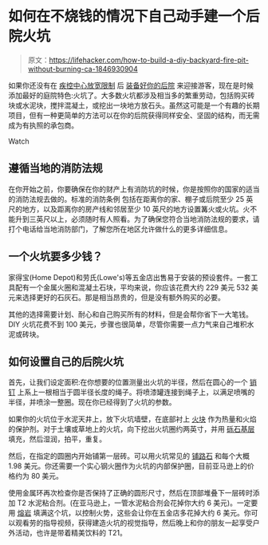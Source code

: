 # 如何在不烧钱的情况下自己动手建一个后院火坑

> 原文：<https://lifehacker.com/how-to-build-a-diy-backyard-fire-pit-without-burning-ca-1846930904>

如果你还没有在 [疾控中心放宽限制](https://www.cdc.gov/coronavirus/2019-ncov/vaccines/fully-vaccinated-guidance.html) 后 [装备好你的后院](https://lifehacker.com/how-to-decorate-your-deck-to-start-having-people-over-a-1846840252) 来迎接游客，现在是时候添加最好的庭院特色:火坑了。大多数火坑都涉及相当多的繁重劳动，包括购买砖块或水泥块，搅拌混凝土，或挖出一块地方放石头。虽然这可能是一个有趣的长期项目，但有一种更简单的方法可以在你的后院获得同样安全、坚固的结构，而无需成为有执照的承包商。

Watch

## 遵循当地的消防法规

在你开始之前，你要确保在你的财产上有消防坑的时候，你是按照你的国家的适当的消防法规去做的。标准的消防条例 包括在距离你的家、棚子或后院至少 25 英尺的地方，以及距离你的房产线和邻居至少 10 英尺的地方设置篝火或火坑。火不能升到三英尺以上，必须随时有人照看。为了确保您符合当地消防法规的要求，请打个电话给当地消防部门，了解您所在地区允许做什么的更多详细信息。

## 一个火坑要多少钱？

家得宝(Home Depot)和劳氏(Lowe's)等五金店出售易于安装的预设套件。一套工具配有一个金属火圈和混凝土石块，平均来说，你应该花费大约 229 美元 532 美元来选择更好的石灰石。那是相当昂贵的，但是没有额外购买的必要。

其他的选择需要计划、耐心和自己购买所有的材料，但是会帮你省下一大笔钱。DIY 火坑花费不到 100 美元，步骤也很简单，尽管你需要一点力气来自己堆积水泥或砖块。

## 如何设置自己的后院火坑

首先，让我们设定面积:在你想要的位置测量出火坑的半径，然后在圆心的一个 [销钉](https://en.wikipedia.org/wiki/Dowel) 上系上一根相当于圆半径长度的绳子。将喷漆罐连接到绳子上，以满足喷嘴的半径，并喷涂一整圈。现在你已经得到了火坑的参数。

如果你的火坑位于水泥天井上，放下火坑墙壁，在底部衬上 [火块](https://www.homedepot.com/p/Rutland-4-5-in-x-9-in-x-1-25-in-Fire-Brick-6-per-Box-604/300980334?source=shoppingads&locale=en-US&mtc=Shopping-B-F_D28I-G-D28I-28_20_FIREPLACE-MULTI-NA-Feed-SMART-NA-NA-SMART_SHP&cm_mmc=Shopping-B-F_D28I-G-D28I-28_20_FIREPLACE-MULTI-NA-Feed-SMART-NA-NA-SMART_SHP-71700000075059169-58700006452141911-92700063199356032&gclid=Cj0KCQjw7pKFBhDUARIsAFUoMDZHiiD3YoSAjDR3vOCVw34WZuSOhNikFJWu9GXDfvxghDYxX0mIzooaAo-1EALw_wcB&gclsrc=aw.ds) 作为热量和火焰的保护剂。对于土壤或草地上的火坑，向下挖出火坑圈约两英寸，并用 [砾石基层](https://www.lowes.com/pd/Oldcastle-KolorScape-0-5-cu-ft-Tan-Brown-Paver-Base/1000078423?cm_mmc=shp-_-c-_-prd-_-lwn-_-google-_-lia-_-179-_-decorativestone-_-1000078423-_-0&placeholder=null&ds_rl=1286981&gclid=Cj0KCQjw7pKFBhDUARIsAFUoMDabQR_DOlHVTkSXZsG7Mzv9Bo5uMY3LED-01ldwqceuPP7Z-ona1YsaAsNOEALw_wcB&gclsrc=aw.ds) 填充，然后湿润，拍平，重复。

然后，在指定的圆圈内开始铺第一层砖。可以用火坑常见的 [铺路石](https://www.lowes.com/pd/Grey-Retaining-Wall-Block-Common-4-in-x-12-in-Actual-4-in-x-11-5-in/50289717?cm_mmc=shp-_-c-_-prd-_-lwn-_-google-_-lia-_-236-_-patiohardscape-_-50289717-_-0&placeholder=null&ds_rl=1286981&gclid=Cj0KCQjwkZiFBhD9ARIsAGxFX8DdLTYorZVERlYujWCgc6Cjax_w4GCIKTIvaj5PanAsdPuA1xH5zMsaAm9FEALw_wcB&gclsrc=aw.ds) 和每个大概 1.98 美元。你还需要一个实心钢火圈作为火坑的内部保护圈，目前亚马逊上的价格约为 80 美元。

使用金属环再次检查你是否保持了正确的圆形尺寸，然后在顶部堆叠下一层砖时添加 T2 水泥粘合剂。(在亚马逊上，一管水泥粘合剂会花掉你大约 6 美元)。一定要用 [熔岩](https://www.lowes.com/pd/Universal-6-Lb-Lava-Rock/1002678596?cm_mmc=shp-_-c-_-prd-_-sol-_-google-_-lia-_-119-_-grillaccessories-_-1002678596-_-0&placeholder=null&ds_rl=1286981&gclid=Cj0KCQjwkZiFBhD9ARIsAGxFX8CqR8kEyA3rB37Z7mvb8OE-98F8nswr4L4Nf4Xq7QL_FBQO_NxWXF8aAiTWEALw_wcB&gclsrc=aw.ds) 填满这个坑，以控制火势，这些会让你在五金店多花掉大约 6 美元。你可以观看劳的指导视频，获得建造火坑的视觉指导，然后晚上和你的朋友一起享受户外活动，也许是带着精美饮料的 T21。